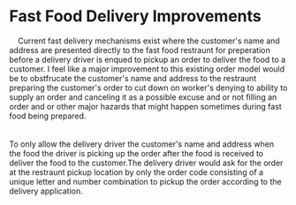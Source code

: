 # Fast Food Delivery Improvements
<p>
 &nbsp&nbsp&nbsp  Current fast delivery mechanisms exist where the customer's name and address are presented directly to the fast food restraunt for preperation before a delivery driver is enqued to pickup an order to deliver the food to a customer. I feel like a major improvement to this existing order model would be to obstfrucate the customer's name and address to the restraunt preparing the customer's 
order to cut down on worker's denying to ability to supply an order and canceling it as a possible excuse and or not filling an order and or other major hazards 
that might happen sometimes during fast food being prepared. 
 <br>
 <br>
 <br>
 To only allow the delivery driver the customer's name and address when the food the driver is picking up the order after the food is received to deliver the food to the customer.The delivery driver would ask for the order at the restraunt pickup location by only the order code consisting of a unique letter and number combination to pickup the order according to the delivery application.
</p>
